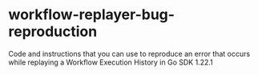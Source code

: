 # workflow-replayer-bug-reproduction
Code and instructions that you can use to reproduce an error that occurs while replaying a Workflow Execution History in Go SDK 1.22.1
